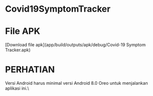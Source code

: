 # Covid19SymptomTracker

# File APK
[Download file apk](app/build/outputs/apk/debug/Covid-19 Symptom Tracker.apk)

# PERHATIAN
Versi Android harus minimal versi Android 8.0 Oreo untuk menjalankan aplikasi ini.\
